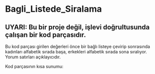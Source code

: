# Bagli_Listede_Siralama

## UYARI: Bu bir proje değil, işlevi doğrultusunda çalışan bir kod parçasıdır.
Bu kod parçası girilen değerleri önce bir bağlı listeye çevirip sonrasında kadınları alfabetik sırada başa, erkekleri alfabetik sırada sona sıralıyor.
Yorum satırları açıklayıcıdır.

Kod parçasının kısa sunumu: 
